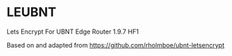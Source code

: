 # LEUBNT
Lets Encrypt For UBNT Edge Router 1.9.7 HF1

Based on and adapted from https://github.com/rholmboe/ubnt-letsencrypt

